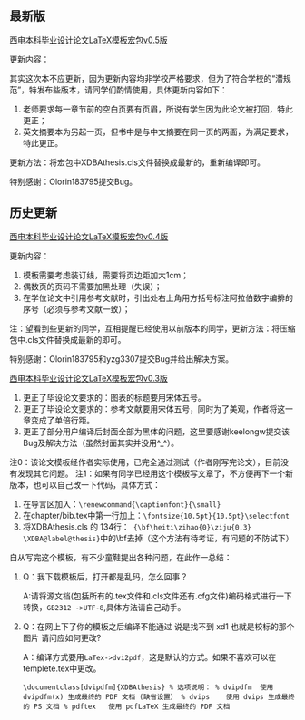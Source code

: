 最新版
---
[西电本科毕业设计论文LaTeX模板宏包v0.5版](http://code.google.com/p/xdba-thesis/downloads/list)

更新内容：

其实这次本不应更新，因为更新内容均非学校严格要求，但为了符合学校的“潜规范”，特发布些版本，请同学们酌情使用，具体更新内容如下：

1. 老师要求每一章节前的空白页要有页眉，所说有学生因为此论文被打回，特此更正；
2. 英文摘要本为另起一页，但书中是与中文摘要在同一页的两面，为满足要求，特此更正。

更新方法：将宏包中XDBAthesis.cls文件替换成最新的，重新编译即可。

特别感谢：Olorin183795提交Bug。

历史更新
---
[西电本科毕业设计论文LaTeX模板宏包v0.4版](http://code.google.com/p/xdba-thesis/downloads/list)

更新内容：

1. 模板需要考虑装订线，需要将页边距加大1cm；
2. 偶数页的页码不需要加黑处理（失误）；
3. 在学位论文中引用参考文献时，引出处右上角用方括号标注阿拉伯数字编排的序号（必须与参考文献一致）；

注：望看到些更新的同学，互相提醒已经使用以前版本的同学，更新方法：将压缩包中.cls文件替换成最新的即可。

特别感谢：Olorin183795和yzg3307提交Bug并给出解决方案。

[西电本科毕业设计论文LaTeX模板宏包v0.3版](http://code.google.com/p/xdba-thesis/downloads/list )

1. 更正了毕设论文要求的：图表的标题要用宋体五号。
2. 更正了毕设论文要求的：参考文献要用宋体五号，同时为了美观，作者将这一章变成了单倍行距。
3. 更正了部分用户编译后封面全部为黑体的问题，这里要感谢keelongw提交该Bug及解决方法（虽然封面其实并没用^\_^）。

注0：该论文模板经作者实际使用，已完全通过测试（作者刚写完论文），目前没有发现其它问题。
注1：如果有同学已经用这个模板写文章了，不方便再下一个新版本，也可以自己改一下代码，具体方式：

1. 在导言区加入：`\renewcommand{\captionfont}{\small}`
2. 在chapter/bib.tex中第一行加上：`\fontsize{10.5pt}{10.5pt}\selectfont`
3. 将XDBAthesis.cls 的 134行：` {\bf\heiti\zihao{0}\ziju{0.3} \XDBA@label@thesis}`中的\bf去掉（这个方法有待考证，有问题的不防试下）


自从写完这个模板，有不少童鞋提出各种问题，在此作一总结：

1. Q：我下载模板后，打开都是乱码，怎么回事？
   
   A:请将源文档(包括所有的.tex文件和.cls文件还有.cfg文件)编码格式进行一下转换，`GB2312 ->UTF-8`,具体方法请自己动手。

2. Q：在网上下了你的模板之后编译不能通过 说是找不到 xd1 也就是校标的那个图片 请问应如何更改?
   
   A：编译方式要用`LaTex->dvi2pdf`，这是默认的方式。如果不喜欢可以在templete.tex中更改。

    `\documentclass[dvipdfm]{XDBAthesis}
    % 选项说明：
    % dvipdfm  使用 dvipdfm(x) 生成最终的 PDF 文档 (缺省设置）
    % dvips    使用 dvips 生成最终的 PS 文档
    % pdftex   使用 pdfLaTeX 生成最终的 PDF 文档
    `
